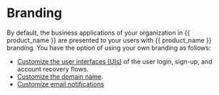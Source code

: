 # Branding

By default, the business applications of your organization in {{ product_name }} are presented to your users with {{ product_name }} branding. You have the option of using your own branding as follows:

- [Customize the user interfaces (UIs)](.{{base_path}}/guides/branding/configure-ui-branding/) of the user login, sign-up, and account recovery flows.
- [Customize the domain name]({{base_path}}/guides/branding/configure-custom-domains/). <Badge text="Paid subscription required" type="warn" />
- [Customize email notifications]({{base_path}}/guides/branding/customize-email-templates/)
